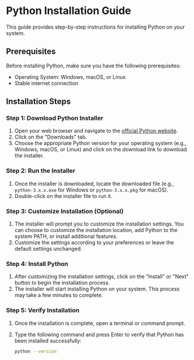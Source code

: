 # Python Installation Guide

This guide provides step-by-step instructions for installing Python on your system.

## Prerequisites

Before installing Python, make sure you have the following prerequisites:
- Operating System: Windows, macOS, or Linux
- Stable internet connection

## Installation Steps

### Step 1: Download Python Installer

1. Open your web browser and navigate to the [official Python website](https://www.python.org/).
2. Click on the "Downloads" tab.
3. Choose the appropriate Python version for your operating system (e.g., Windows, macOS, or Linux) and click on the download link to download the installer.

### Step 2: Run the Installer

1. Once the installer is downloaded, locate the downloaded file (e.g., `python-3.x.x.exe` for Windows or `python-3.x.x.pkg` for macOS).
2. Double-click on the installer file to run it.

### Step 3: Customize Installation (Optional)

1. The installer will prompt you to customize the installation settings. You can choose to customize the installation location, add Python to the system PATH, or install additional features.
2. Customize the settings according to your preferences or leave the default settings unchanged.

### Step 4: Install Python

1. After customizing the installation settings, click on the "Install" or "Next" button to begin the installation process.
2. The installer will start installing Python on your system. This process may take a few minutes to complete.

### Step 5: Verify Installation

1. Once the installation is complete, open a terminal or command prompt.
2. Type the following command and press Enter to verify that Python has been installed successfully:

   ```bash
   python --version
